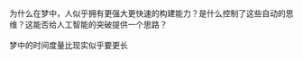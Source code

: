 <?xml version="1.0" encoding="UTF-8" standalone="yes"?>
<!DOCTYPE html PUBLIC "-//W3C//DTD XHTML 1.0 Transitional//EN" "http://www.w3.org/TR/xhtml1/DTD/xhtml1-transitional.dtd">
<html><head><meta http-equiv="Content-Type" content="text/html; charset=UTF-8"/><meta name="exporter-version" content="Evernote Mac 6.11 (454874)"/><meta name="altitude" content="592.0999755859375"/><meta name="created" content="2017-07-17 06:55:19 +0000"/><meta name="latitude" content="48.1085"/><meta name="longitude" content="11.5364"/><meta name="source" content="mobile.android"/><meta name="updated" content="2017-07-26 21:08:55 +0000"/><title>梦和人工智能</title></head><body><div>为什么在梦中，人似乎拥有更强大更快速的构建能力？是什么控制了这些自动的思维？这能否给人工智能的突破提供一个思路？</div><div><br/></div><div>梦中的时间度量比现实似乎要更长</div></body></html>
